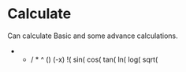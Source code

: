 # Calculate
Can calculate Basic and some advance calculations.


+ - / * ^ ()
(-x)
!(
sin(
cos(
tan(
ln(
log(
sqrt(
